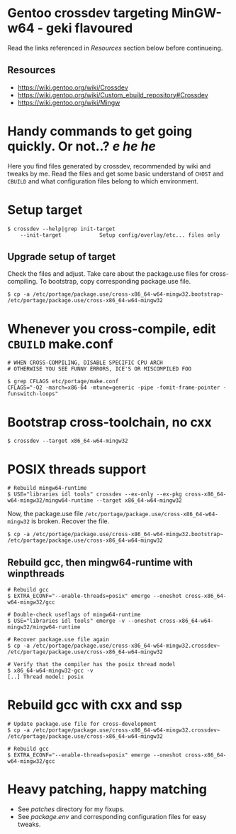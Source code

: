 # Gentoo crossdev targeting MinGW-w64 - geki flavoured
Read the links referenced in *Resources* section below before continueing.

## Resources
* https://wiki.gentoo.org/wiki/Crossdev
* https://wiki.gentoo.org/wiki/Custom_ebuild_repository#Crossdev
* https://wiki.gentoo.org/wiki/Mingw

# Handy commands to get going quickly. Or not..? *e he he*
Here you find files generated by crossdev, recommended by wiki and tweaks by me. Read the files and get some basic understand of `CHOST` and `CBUILD` and what configuration files belong to which environment.

# Setup target
```
$ crossdev --help|grep init-target
    --init-target            Setup config/overlay/etc... files only
```

## Upgrade setup of target
Check the files and adjust. Take care about the package.use files for cross-compiling. To bootstrap, copy corresponding package.use file.
```
$ cp -a /etc/portage/package.use/cross-x86_64-w64-mingw32.bootstrap~ /etc/portage/package.use/cross-x86_64-w64-mingw32
```

# Whenever you cross-compile, edit `CBUILD` make.conf
```
# WHEN CROSS-COMPILING, DISABLE SPECIFIC CPU ARCH
# OTHERWISE YOU SEE FUNNY ERRORS, ICE'S OR MISCOMPILED FOO

$ grep CFLAGS etc/portage/make.conf 
CFLAGS="-O2 -march=x86-64 -mtune=generic -pipe -fomit-frame-pointer -funswitch-loops"
```

# Bootstrap cross-toolchain, no cxx
```
$ crossdev --target x86_64-w64-mingw32
```

# POSIX threads support
```
# Rebuild mingw64-runtime
$ USE="libraries idl tools" crossdev --ex-only --ex-pkg cross-x86_64-w64-mingw32/mingw64-runtime --target x86_64-w64-mingw32
```
Now, the package.use file `/etc/portage/package.use/cross-x86_64-w64-mingw32` is broken. Recover the file.
```
$ cp -a /etc/portage/package.use/cross-x86_64-w64-mingw32.bootstrap~ /etc/portage/package.use/cross-x86_64-w64-mingw32
```

## Rebuild gcc, then mingw64-runtime with winpthreads
```
# Rebuild gcc
$ EXTRA_ECONF="--enable-threads=posix" emerge --oneshot cross-x86_64-w64-mingw32/gcc

# Double-check useflags of mingw64-runtime
$ USE="libraries idl tools" emerge -v --oneshot cross-x86_64-w64-mingw32/mingw64-runtime

# Recover package.use file again
$ cp -a /etc/portage/package.use/cross-x86_64-w64-mingw32.crossdev~ /etc/portage/package.use/cross-x86_64-w64-mingw32

# Verify that the compiler has the posix thread model
$ x86_64-w64-mingw32-gcc -v
[..] Thread model: posix 
```

# Rebuild gcc with cxx and ssp
```
# Update package.use file for cross-development
$ cp -a /etc/portage/package.use/cross-x86_64-w64-mingw32.crossdev~ /etc/portage/package.use/cross-x86_64-w64-mingw32

# Rebuild gcc
$ EXTRA_ECONF="--enable-threads=posix" emerge --oneshot cross-x86_64-w64-mingw32/gcc
```

# Heavy patching, happy matching
* See *patches* directory for my fixups.
* See *package.env* and corresponding configuration files for easy tweaks.
